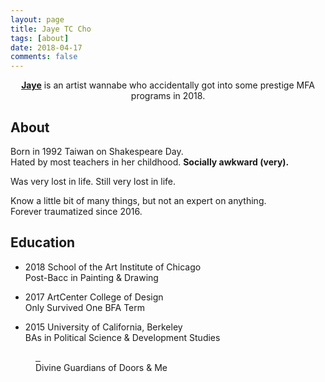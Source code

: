 ```yaml
---
layout: page
title: Jaye TC Cho
tags: [about]
date: 2018-04-17
comments: false
---
```

    
<center><a href="https://www.instagram.com/jjjcho/"><b>Jaye</b></a> is an artist wannabe who accidentally got into some prestige MFA programs in 2018.</center>


## About  
Born in 1992 Taiwan on Shakespeare Day. <br>
Hated by most teachers in her childhood. **Socially awkward (very).**
<p></p>
Was very lost in life.
Still very lost in life.
<p></p>
Know a little bit of many things, but not an expert on anything. <br>
Forever traumatized since 2016.

## Education 
* 2018  School of the Art Institute of Chicago <br>
    Post-Bacc in Painting & Drawing
    <p></p>
* 2017       ArtCenter College of Design <br>
    Only Survived One BFA Term
    <p></p>
* 2015  University of California, Berkeley <br>
    BAs in Political Science & Development Studies
<p></p>


<figure class="half">
  <a href="https://drive.google.com/uc?id=1-5kPg7xyXR4H5OsY4fyeqZakatcYO90L" class="image-popup">
    <img src="https://drive.google.com/uc?id=1-5kPg7xyXR4H5OsY4fyeqZakatcYO90L" alt="">
  </a>
  <a href="https://drive.google.com/uc?id=1aIxrh_2SYjI5YdwW1wmRed2RhbPupt9A" class="image-popup">
    <img src="https://drive.google.com/uc?id=1aIxrh_2SYjI5YdwW1wmRed2RhbPupt9A" alt="">
  </a>
  <figcaption> Divine Guardians of Doors & Me </figcaption>
</figure>
